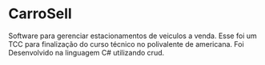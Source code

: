# CarroSell
Software para gerenciar estacionamentos de veiculos a venda.
Esse foi um TCC para finalização do curso técnico no polivalente de americana.
Foi Desenvolvido na linguagem C# utilizando crud.
